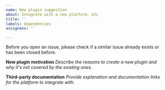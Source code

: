```yaml
---
name: New plugin suggestion
about: Integrate with a new platform, etc
title: ''
labels: dependencies
assignees: ''

---
```


Before you open an issue, please check if a similar issue already exists or has been closed before.

**New plugin motivation**
_Describe the reasons to create a new plugin and why it's not covered by the existing ones._

**Third-party documentation**
_Provide explanation and documentation links for the platform to integrate with._
